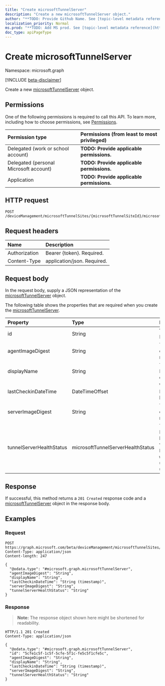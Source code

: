 ```yaml
---
title: "Create microsoftTunnelServer"
description: "Create a new microsoftTunnelServer object."
author: "**TODO: Provide Github Name. See [topic-level metadata reference](https://msgo.azurewebsites.net/add/document/guidelines/metadata.html#topic-level-metadata)**"
localization_priority: Normal
ms.prod: "**TODO: Add MS prod. See [topic-level metadata reference](https://msgo.azurewebsites.net/add/document/guidelines/metadata.html#topic-level-metadata)**"
doc_type: apiPageType
---
```


# Create microsoftTunnelServer
Namespace: microsoft.graph

[!INCLUDE [beta-disclaimer](../../includes/beta-disclaimer.md)]

Create a new [microsoftTunnelServer](../resources/microsofttunnelserver.md) object.

## Permissions
One of the following permissions is required to call this API. To learn more, including how to choose permissions, see [Permissions](/graph/permissions-reference).

|Permission type|Permissions (from least to most privileged)|
|:---|:---|
|Delegated (work or school account)|**TODO: Provide applicable permissions.**|
|Delegated (personal Microsoft account)|**TODO: Provide applicable permissions.**|
|Application|**TODO: Provide applicable permissions.**|

## HTTP request

<!-- {
  "blockType": "ignored"
}
-->
``` http
POST /deviceManagement/microsoftTunnelSites/{microsoftTunnelSiteId}/microsoftTunnelServers
```

## Request headers
|Name|Description|
|:---|:---|
|Authorization|Bearer {token}. Required.|
|Content-Type|application/json. Required.|

## Request body
In the request body, supply a JSON representation of the [microsoftTunnelServer](../resources/microsofttunnelserver.md) object.

The following table shows the properties that are required when you create the [microsoftTunnelServer](../resources/microsofttunnelserver.md).

|Property|Type|Description|
|:---|:---|:---|
|id|String|**TODO: Add Description** Inherited from [entity](../resources/entity.md)|
|agentImageDigest|String|The digest of the current agent image running on this server |
|displayName|String|The MicrosoftTunnelServer's display name|
|lastCheckinDateTime|DateTimeOffset|When the MicrosoftTunnelServer last checked in|
|serverImageDigest|String|The digest of the current server image running on this server |
|tunnelServerHealthStatus|microsoftTunnelServerHealthStatus|The MicrosoftTunnelServer's health status. Possible values are: `unknown`, `healthy`, `unhealthy`, `warning`, `offline`, `upgradeInProgress`, `upgradeFailed`.|



## Response

If successful, this method returns a `201 Created` response code and a [microsoftTunnelServer](../resources/microsofttunnelserver.md) object in the response body.

## Examples

### Request
<!-- {
  "blockType": "request",
  "name": "create_microsofttunnelserver_from_"
}
-->
``` http
POST https://graph.microsoft.com/beta/deviceManagement/microsoftTunnelSites/{microsoftTunnelSiteId}/microsoftTunnelServers
Content-Type: application/json
Content-length: 247

{
  "@odata.type": "#microsoft.graph.microsoftTunnelServer",
  "agentImageDigest": "String",
  "displayName": "String",
  "lastCheckinDateTime": "String (timestamp)",
  "serverImageDigest": "String",
  "tunnelServerHealthStatus": "String"
}
```


### Response
>**Note:** The response object shown here might be shortened for readability.
<!-- {
  "blockType": "response",
  "truncated": true,
  "@odata.type": "microsoft.graph.microsoftTunnelServer"
}
-->
``` http
HTTP/1.1 201 Created
Content-Type: application/json

{
  "@odata.type": "#microsoft.graph.microsoftTunnelServer",
  "id": "5cfe1c5f-1c5f-5cfe-5f1c-fe5c5f1cfe5c",
  "agentImageDigest": "String",
  "displayName": "String",
  "lastCheckinDateTime": "String (timestamp)",
  "serverImageDigest": "String",
  "tunnelServerHealthStatus": "String"
}
```

